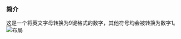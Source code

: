 ### 简介
这是一个将英文字母转换为9键格式的数字，其他符号均会被转换为数字1。
![布局](http://image.hanblog.fun/images/2024/11/18/image3ae016bc689b937a.png)